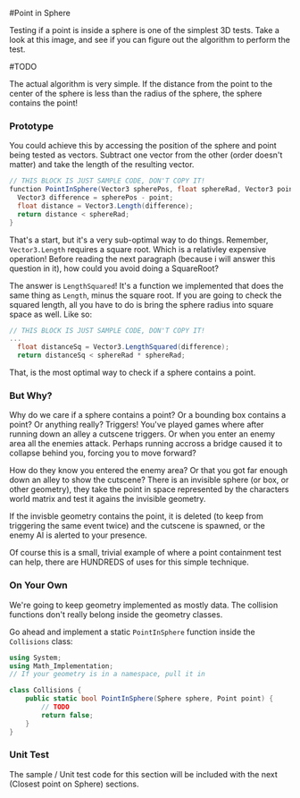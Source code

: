 #Point in Sphere

Testing if a point is inside a sphere is one of the simplest 3D tests. Take a look at this image, and see if you can figure out the algorithm to perform the test.

#TODO

The actual algorithm is very simple. If the distance from the point to the center of the sphere is less than the radius of the sphere, the sphere contains the point!

### Prototype

You could achieve this by accessing the position of the sphere and point being tested as vectors. Subtract one vector from the other (order doesn't matter) and take the length of the resulting vector.

```cs
// THIS BLOCK IS JUST SAMPLE CODE, DON'T COPY IT!
function PointInSphere(Vector3 spherePos, float sphereRad, Vector3 point) {
  Vector3 difference = spherePos - point;
  float distance = Vector3.Length(difference);
  return distance < sphereRad;
}
```

That's a start, but it's a very sub-optimal way to do things. Remember, ```Vector3.Length``` requires a square root. Which is a relativley expensive operation! Before reading the next paragraph (because i will answer this question in it), how could you avoid doing a SquareRoot?

The answer is ```LengthSquared```! It's a function we implemented that does the same thing as ```Length```, minus the square root. If you are going to check the squared length, all you have to do is bring the sphere radius into square space as well. Like so:

```cs
// THIS BLOCK IS JUST SAMPLE CODE, DON'T COPY IT!
...
  float distanceSq = Vector3.LengthSquared(difference);
  return distanceSq < sphereRad * sphereRad;
```

That, is the most optimal way to check if a sphere contains a point.

### But Why?

Why do we care if a sphere contains a point? Or a bounding box contains a point? Or anything really? Triggers! You've played games where after running down an alley a cutscene triggers. Or when you enter an enemy area all the enemies attack. Perhaps running accross a bridge caused it to collapse behind you, forcing you to move forward?

How do they know you entered the enemy area? Or that you got far enough down an alley to show the cutscene? There is an invisible sphere (or box, or other geometry), they take the point in space represented by the characters world matrix and test it agains the invisible geometry. 

If the invisble geometry contains the point, it is deleted (to keep from triggering the same event twice) and the cutscene is spawned, or the enemy AI is alerted to your presence.

Of course this is a small, trivial example of where a point containment test can help, there are HUNDREDS of uses for this simple technique.

### On Your Own

We're going to keep geometry implemented as mostly data. The collision functions don't really belong inside the geometry classes.

Go ahead and implement a static ```PointInSphere``` function inside the ```Collisions``` class:

```cs
using System;
using Math_Implementation;
// If your geometry is in a namespace, pull it in

class Collisions {
    public static bool PointInSphere(Sphere sphere, Point point) {
        // TODO
        return false;
    }
}
```

### Unit Test

The sample / Unit test code for this section will be included with the next (Closest point on Sphere) sections.